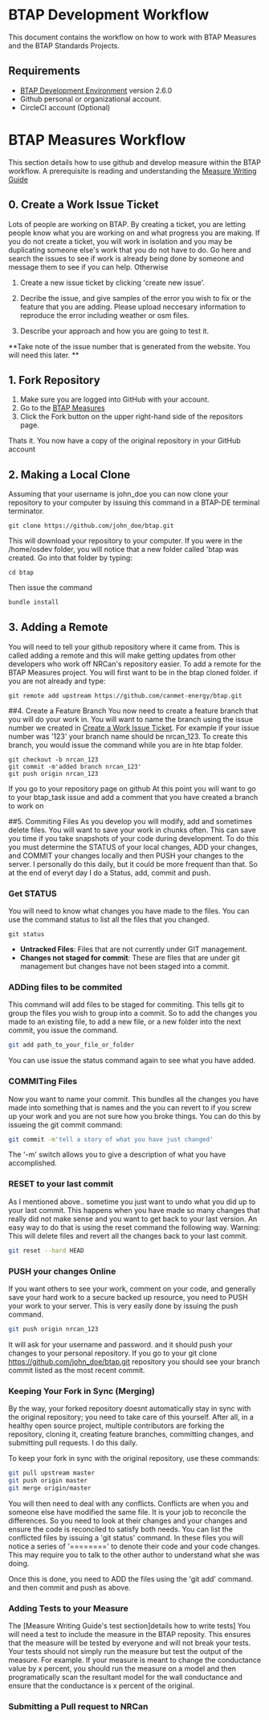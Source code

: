 # BTAP Development Workflow
This document contains the workflow on how to work with BTAP Measures and the BTAP Standards Projects. 

## Requirements
* [BTAP Development Environment](https://github.com/canmet-energy/btap-development-environment) version 2.6.0
* Github personal or organizational account. 
* CircleCI account (Optional)

# BTAP Measures Workflow
This section details how to use github and develop measure within the BTAP workflow. A prerequisite is reading and understanding the [Measure Writing Guide](http://nrel.github.io/OpenStudio-user-documentation/reference/measure_writing_guide/)
## 0. Create a Work Issue Ticket<a name="create_a_work_issue_ticket"></a>
Lots of people are working on BTAP. By creating a ticket, you are letting people know what you are working on and what progress you are making. If you do not create a ticket, you will work in isolation and you may be duplicating someone else's work that you do not have to do.  Go here and search the issues to see if work is already being done by someone and message them to see if you can help. Otherwise 

1. Create a new issue ticket by clicking 'create new issue'. 

2. Decribe the issue, and give samples of the error you wish to fix  or the feature that you are adding. Please upload neccesary information to reproduce the error including weather or osm files. 

3. Describe your approach and how you are going to test it. 

**Take note of the issue number that is generated from the website. You will need this later. **

 
## 1. Fork Repository
1. Make sure you are logged into GitHub with your account.
2. Go to the [BTAP Measures]( https://github.com/canmet-energy/btap) 
3. Click the Fork button on the upper right-hand side of the repositors page.

Thats it. You now have a copy of the original repository in your GitHub account 

## 2. Making a Local Clone 
Assuming that your username is john_doe you can now clone your repository to your computer by issuing this command in a BTAP-DE terminal terminator. 
```
git clone https://github.com/john_doe/btap.git
```
This will download your repository to your computer. If you were in the /home/osdev folder, you will notice that a new folder called 'btap was created. Go into that folder by typing:
```
cd btap
```
Then issue the command
```bash
bundle install
```


## 3. Adding a Remote
You will need to tell your github repository where it came from. This is called adding a remote and this will make getting updates from other developers who work off NRCan's repository easier.  To add a remote for the BTAP Measures project. You will first want to be in the btap cloned folder. if you are not already and type: 
```
git remote add upstream https://github.com/canmet-energy/btap.git
```

##4. Create a Feature Branch
You now need to create a feature branch that you will do your work in. You will want to name the branch using the issue number we created in [Create a Work Issue Ticket](#create_a_work_issue_ticket). For example if your issue number was '123' your branch name should be nrcan_123. To create this branch, you would issue the command while you are in hte btap folder. 
```
git checkout -b nrcan_123
git commit -m'added branch nrcan_123'
git push origin nrcan_123
``` 
If you go to your repository page on github
At this point you will want to go to your btap_task issue and add a comment that you have created a branch to work on 

##5. Commiting Files
As you develop you will modify, add and sometimes delete files. You will want to save your work in chunks often. This can save you time if you take snapshots of your code during development. To do this you must determine the STATUS of your local changes,  ADD your changes, and COMMIT your changes locally and then PUSH your changes to the server. I personally do this daily, but it could be more frequent than that. So at the end of everyt day I do a Status, add, commit and push. 
### Get STATUS
You will need to know what changes you have made to the files. You can use the command status to list all the files that you changed. 
```
git status
```

* **Untracked Files**: Files that are not currently under GIT management. 
* **Changes not staged for commit**: These are files that are under git management but changes have not been staged into a commit. 

### ADDing files to be commited
This command will add files to be staged for commiting. This tells git to group the files you wish to group into a commit. So to add the changes you made to an existing file, to add a new file, or a new folder into the next commit, you issue the command. 
```bash
git add path_to_your_file_or_folder
```
You can use issue the status command again to see what you have added. 

### COMMITing Files
Now you want to name your commit. This bundles all the changes you have made into something that is names and the you can revert to if you screw up your work and you are not sure how you broke things. You can do this by issueing the git commit command: 
```bash
git commit -m'tell a story of what you have just changed' 
```
The '-m' switch allows you to give a description of what you have accomplished. 

### RESET to your last commit
As I mentioned above.. sometime you just want to undo what you did up to your last commit. This happens when you have made so many changes that really did not make sense and you want to get back to your last version. An easy way to do that is using the reset command the following way. Warning: This will delete files and revert all the changes back to your last commit. 
```bash
git reset --hard HEAD
```

### PUSH your changes Online
If you want others to see your work, comment on your code, and generally save your hard work to a secure backed up resource, you need to PUSH your work to your server. This is very easily done by issuing the push command. 
```bash
git push origin nrcan_123
```
It will ask for your username and password. and it should push your changes to your personal repository.  If you go to your git clone https://github.com/john_doe/btap.git repository you should see your branch commit listed as the most recent commit. 

### Keeping Your Fork in Sync (Merging) 
By the way, your forked repository doesnt automatically stay in sync with the original repository; you need to take care of this yourself. After all, in a healthy open source project, multiple contributors are forking the repository, cloning it, creating feature branches, committing changes, and submitting pull requests. I do this daily. 

To keep your fork in sync with the original repository, use these commands:
```bash
git pull upstream master
git push origin master
git merge origin/master
```
You will then need to deal with any conflicts.  Conflicts are when you and someone else have modified the same file. It is your job to reconcile the differences. So you need to look at their changes and your changes and ensure the code is reconciled to satisfy both needs. You can list the conflicted files by issuing a 'git status' command. In these files you will notice a series of '========' to denote their code and your code changes. This may require you to talk to the other author to understand what she was doing. 

Once this is done, you need to ADD the files using the 'git add' command. and then commit and push as above. 

### Adding Tests to your Measure
The [Measure Writing Guide's test section]details how to write tests] You will need a test to include the measure in the BTAP reposity. This ensures that the measure will be tested by everyone and will not break your tests.  Your tests should not simply run the measure but test the output of the measure. For example. If your measure is meant to change the conductance value by x percent, you should run the measure on a model and then programatically scan the resultant model for the wall conductance and ensure that the conductance is x percent of the original. 

### Submitting a Pull request to NRCan